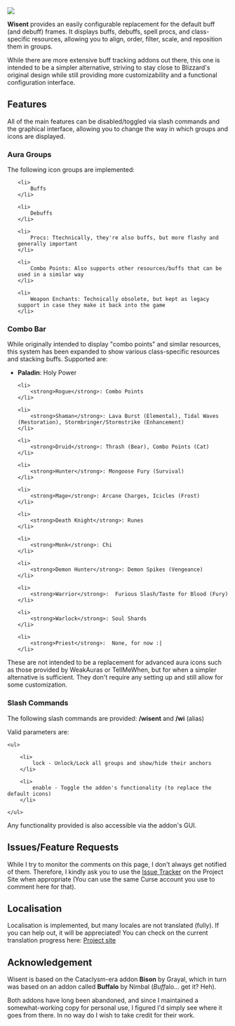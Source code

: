 <html><head><title>Wisent 1.0</title>
<link rel="stylesheet" type="text/css" href="curse.css"/>
</head><body>
<img src="https://api.travis-ci.org/SacredDuckwhale/Wisent.png"></img>
<p><strong>Wisent</strong> provides an easily configurable replacement for the default buff (and debuff) frames.
It displays buffs, debuffs, spell procs, and class-specific resources, allowing you to align, order, filter, scale, and reposition them in groups.</p>

<p>While there are more extensive buff tracking addons out there, this one is intended to be a simpler alternative, striving to stay close to Blizzard's original design while still providing more customizability and a functional configuration interface.</p>

<h2>Features</h2>
<p>All of the main features can be disabled/toggled via slash commands and the graphical interface, allowing you to change the way in which groups and icons are displayed.<p>

<h3>Aura Groups</h3>
<p>The following icon groups are implemented:</p>
<ul>

	<li>
		Buffs
	</li>

	<li>
		Debuffs
	</li>

	<li>
		Procs: Ttechnically, they're also buffs, but more flashy and generally important
	</li>

	<li>
		Combo Points: Also supports other resources/buffs that can be used in a similar way
	</li>
	
	<li>
		Weapon Enchants: Technically obsolete, but kept as legacy support in case they make it back into the game
	</li>


</ul>

<h3>Combo Bar</h3>
<p>While originally intended to display "combo points" and similar resources, this system has been expanded to show various class-specific resources and stacking buffs. Supported are:</p>

<ul>
	<li>
		<strong>Paladin</strong>: Holy Power
	</li>

	<li>
		<strong>Rogue</strong>: Combo Points
	</li>

	<li>
		<strong>Shaman</strong>: Lava Burst (Elemental), Tidal Waves (Restoration), Stormbringer/Stormstrike (Enhancement)
	</li>

	<li>
		<strong>Druid</strong>: Thrash (Bear), Combo Points (Cat)
	</li>

	<li>
		<strong>Hunter</strong>: Mongoose Fury (Survival)
	</li>

	<li>
		<strong>Mage</strong>: Arcane Charges, Icicles (Frost)
	</li>

	<li>
		<strong>Death Knight</strong>: Runes
	</li>

	<li>
		<strong>Monk</strong>: Chi
	</li>

	<li>
		<strong>Demon Hunter</strong>: Demon Spikes (Vengeance)
	</li>

	<li>
		<strong>Warrior</strong>:  Furious Slash/Taste for Blood (Fury)
	</li>

	<li>
		<strong>Warlock</strong>: Soul Shards
	</li>

	<li>
		<strong>Priest</strong>:  None, for now :|
	</li>

</ul>

<p>These are not intended to be a replacement for advanced aura icons such as those provided by WeakAuras or TellMeWhen, but for when a simpler alternative is sufficient. They don't require any setting up and still allow for some customization.</p>

<h3>Slash Commands</h3>
<p>The following slash commands are provided: <strong>/wisent</strong> and <strong>/wi</strong> (alias)</p>
<p>Valid parameters are:

	<ul>
	
		<li>
			lock - Unlock/Lock all groups and show/hide their anchors
		</li>
			
		<li>
			enable - Toggle the addon's functionality (to replace the default icons)
		</li>

	</ul>

</p>
<p>Any functionality provided is also accessible via the addon's GUI.</p>

<h2>Issues/Feature Requests</h2>
<p>While I try to monitor the comments on this page, I don't always get notified of them. Therefore, I kindly ask you to use the <a href="https://wow.curseforge.com/projects/wisent/issues">Issue Tracker</a> on the Project Site when appropriate (You can use the same Curse account you use to comment here for that).</p>

<h2>Localisation</h2>
<p>Localisation is implemented, but many locales are not translated (fully). If you can help out, it will be appreciated! You can check on the current translation progress here: <a href="https://wow.curseforge.com/projects/wisent/localization">Project site</a></p>

<h2>Acknowledgement</h2>
<p>Wisent is based on the Cataclysm-era addon <strong>Bison</strong> by Grayal, which in turn was based on an addon called <strong>Buffalo</strong> by Nimbal (<i>Buff</i>alo... get it? Heh).</p>

<p>Both addons have long been abandoned, and since I maintained a somewhat-working copy for personal use, I figured I'd simply see where it goes from there. In no way do I wish to take credit for their work. </p>

</body></html>